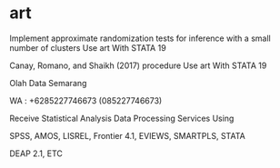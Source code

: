 # art
Implement approximate randomization tests for inference with a small number of clusters Use art With STATA 19

Canay, Romano, and Shaikh (2017) procedure Use art With STATA 19

Olah Data Semarang

WA : +6285227746673 (085227746673)

Receive Statistical Analysis Data Processing Services Using

SPSS, AMOS, LISREL, Frontier 4.1, EVIEWS, SMARTPLS, STATA

DEAP 2.1, ETC
